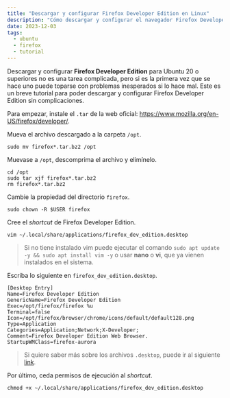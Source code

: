 ```yaml
---
title: "Descargar y configurar Firefox Developer Edition en Linux"
description: "Cómo descargar y configurar el navegador Firefox Developer Edition para Linux."
date: 2023-12-03
tags:
  - ubuntu
  - firefox
  - tutorial
---
```


Descargar y configurar **Firefox Developer Edition** para Ubuntu 20 o superiores no es una tarea complicada, pero si es la primera vez que se hace uno puede toparse con problemas inesperados si lo hace mal. Este es un breve tutorial para poder descargar y configurar Firefox Developer Edition sin complicaciones.

Para empezar, instale el `.tar` de la web oficial: https://www.mozilla.org/en-US/firefox/developer/.

Mueva el archivo descargado a la carpeta `/opt`.

```
sudo mv firefox*.tar.bz2 /opt
```

Muevase a `/opt`, descomprima el archivo y elimínelo.

```
cd /opt
sudo tar xjf firefox*.tar.bz2
rm firefox*.tar.bz2
```

Cambie la propiedad del directorio `firefox`.

```
sudo chown -R $USER firefox
```

Cree el _shortcut_ de Firefox Developer Edition.

```
vim ~/.local/share/applications/firefox_dev_edition.desktop
```

> Si no tiene instalado vim puede ejecutar el comando `sudo apt update -y && sudo apt install vim -y` o usar **nano** o **vi**, que ya vienen instalados en el sistema.

Escriba lo siguiente en `firefox_dev_edition.desktop`.

```
[Desktop Entry]
Name=Firefox Developer Edition
GenericName=Firefox Developer Edition
Exec=/opt/firefox/firefox %u
Terminal=false
Icon=/opt/firefox/browser/chrome/icons/default/default128.png
Type=Application
Categories=Application;Network;X-Developer;
Comment=Firefox Developer Edition Web Browser.
StartupWMClass=firefox-aurora
```

> Si quiere saber más sobre los archivos `.desktop`, puede ir al siguiente [link](https://help.ubuntu.com/community/UnityLaunchersAndDesktopFiles).

Por último, ceda permisos de ejecución al _shortcut_.

```
chmod +x ~/.local/share/applications/firefox_dev_edition.desktop
```
